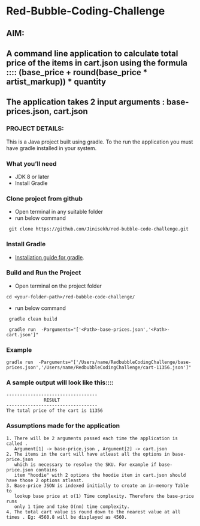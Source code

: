 # Red-Bubble-Coding-Challenge

## AIM:
## A command line application to calculate total price of the items in cart.json using the formula :::: (base_price + round(base_price * artist_markup)) * quantity
## The application takes 2 input arguments : base-prices.json, cart.json

### PROJECT DETAILS:
This is a Java project built using gradle. To the run the application you must have gradle installed in your system. 

### What you’ll need
+ JDK 8 or later
+ Install Gradle

### Clone project from github

 - Open terminal in any suitable folder
 - run below command 
```
 git clone https://github.com/Jinisekh/red-bubble-code-challenge.git
```

### Install Gradle

  + [Installation guide for gradle](https://gradle.org/install/).

### Build and Run the Project

 - Open terminal on the project folder
```
cd <your-folder-path>/red-bubble-code-challenge/
```
 - run below command 
```
 gradle clean build
```
```
 gradle run  -Parguments="['<Path>-base-prices.json','<Path>-cart.json']"
```
### Example
```
gradle run  -Parguments="['/Users/name/RedbubbleCodingChallenge/base-prices.json','/Users/name/RedbubbleCodingChallenge/cart-11356.json']"

```

### A sample output will look like this::::

```
----------------------------------
              RESULT
----------------------------------
The total price of the cart is 11356

```
### Assumptions made for the application
```
1. There will be 2 arguments passed each time the application is called . 
   Argument[1] -> base-price.json , Argument[2] -> cart.json
2. The items in the cart will have atleast all the options in base-price.json 
   which is necessary to resolve the SKU. For example if base-price.json contains 
   item "hoodie" with 2 options the hoodie item in cart.json should have those 2 options atleast.
3. Base-price JSON is indexed initially to create an in-memory Table to 
   lookup base price at o(1) Time complexity. Therefore the base-price runs 
   only 1 time and take O(nm) time complexity.
4. The total cart value is round down to the nearest value at all times . Eg: 4560.8 will be displayed as 4560.
```
